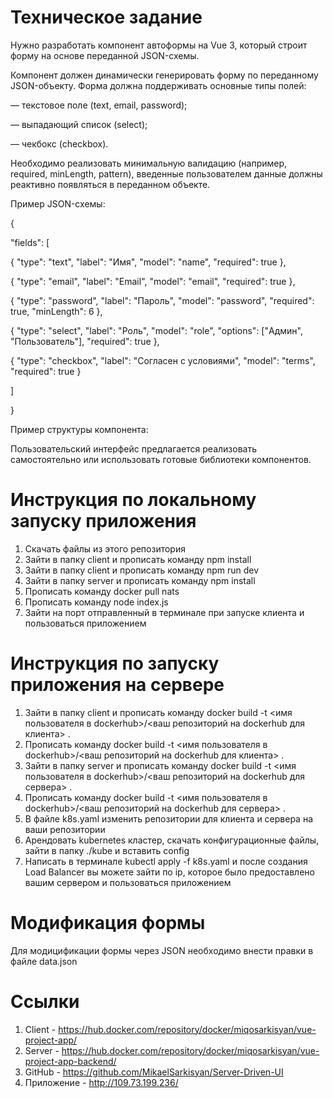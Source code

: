 # Техническое задание
Нужно разработать компонент автоформы на Vue 3, который строит форму на основе переданной JSON-схемы.

Компонент должен динамически генерировать форму по переданному JSON-объекту. Форма должна поддерживать основные типы полей:

— текстовое поле (text, email, password);

— выпадающий список (select);

— чекбокс (checkbox).

Необходимо реализовать минимальную валидацию (например, required, minLength, pattern), введенные пользователем данные должны реактивно появляться в переданном объекте.

Пример JSON-схемы:

{

"fields": [

{ "type": "text", "label": "Имя", "model": "name", "required": true },

{ "type": "email", "label": "Email", "model": "email", "required": true },

{ "type": "password", "label": "Пароль", "model": "password", "required": true, "minLength": 6 },

{ "type": "select", "label": "Роль", "model": "role", "options": ["Админ", "Пользователь"], "required": true },

{ "type": "checkbox", "label": "Согласен с условиями", "model": "terms", "required": true }

]

}

Пример структуры компонента:

<FormGenerator :schema="formSchema" v-model="formData" />

Пользовательский интерфейс предлагается реализовать самостоятельно или использовать готовые библиотеки компонентов.

# Инструкция по локальному запуску приложения
1. Скачать файлы из этого репозитория
2. Зайти в папку client и прописать команду npm install
3. Зайти в папку client и прописать команду npm run dev
4. Зайти в папку server и прописать команду npm install
5. Прописать команду docker pull nats
6. Прописать команду node index.js
7. Зайти на порт отправленный в терминале при запуске клиента и пользоваться приложением

# Инструкция по запуску приложения на сервере
1. Зайти в папку client и прописать команду docker build -t <имя пользователя в dockerhub>/<ваш репозиторий на dockerhub для клиента> .
2. Прописать команду docker build -t <имя пользователя в dockerhub>/<ваш репозиторий на dockerhub для клиента> .
3. Зайти в папку server и прописать команду docker build -t <имя пользователя в dockerhub>/<ваш репозиторий на dockerhub для сервера> .
4. Прописать команду docker build -t <имя пользователя в dockerhub>/<ваш репозиторий на dockerhub для сервера> .
5. В файле k8s.yaml изменить репозитории для клиента и сервера на ваши репозитории
6. Арендовать kubernetes кластер, скачать конфигурационные файлы, зайти в папку ./kube и вставить config
7. Написать в терминале kubectl apply -f k8s.yaml и после создания Load Balancer вы можете зайти по ip, которое было предоставлено вашим сервером и пользоваться приложением

# Модификация формы
Для модицификации формы через JSON необходимо внести правки в файле data.json

# Ссылки
1. Client - https://hub.docker.com/repository/docker/miqosarkisyan/vue-project-app/
2. Server - https://hub.docker.com/repository/docker/miqosarkisyan/vue-project-app-backend/
3. GitHub - https://github.com/MikaelSarkisyan/Server-Driven-UI
4. Приложение - http://109.73.199.236/
